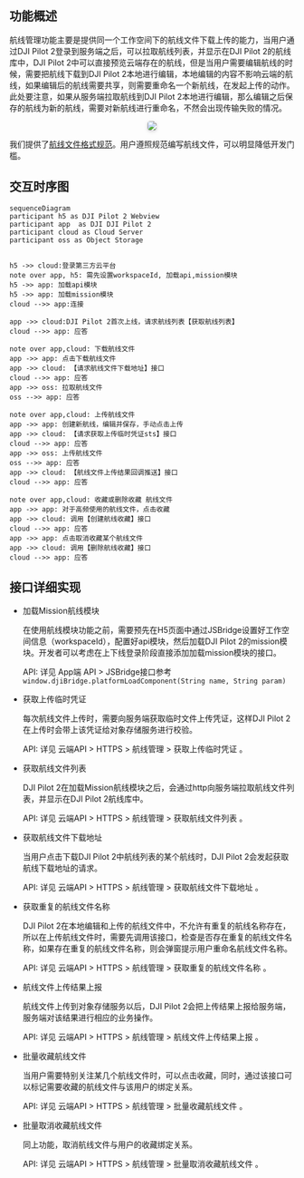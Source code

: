 
## 功能概述

航线管理功能主要是提供同一个工作空间下的航线文件下载上传的能力，当用户通过DJI Pilot 2登录到服务端之后，可以拉取航线列表，并显示在DJI Pilot 2的航线库中，DJI Pilot 2中可以直接预览云端存在的航线，但是当用户需要编辑航线的时候，需要把航线下载到DJI Pilot 2本地进行编辑，本地编辑的内容不影响云端的航线，如果编辑后的航线需要共享，则需要重命名一个新航线，在发起上传的动作。此处要注意，如果从服务端拉取航线到DJI Pilot 2本地进行编辑，那么编辑之后保存的航线为新的航线，需要对新航线进行重命名，不然会出现传输失败的情况。

<center>    <img style="border-radius: 0.3125em;    box-shadow: 0 2px 4px 0 rgba(34,36,38,.12),0 2px 10px 0 rgba(34,36,38,.08);"     src="https://terra-1-g.djicdn.com/84f990b0bbd145e6a3930de0c55d3b2b/admin/doc/ba31cd11-5a7c-4a03-8384-40cc80d66226.png">    <br>     </center>

我们提供了[航线文件格式规范](https://developer.dji.com/doc/cloud-api-tutorial/cn/specification/dji-wpml/overview.html)。用户遵照规范编写航线文件，可以明显降低开发门槛。

## 交互时序图

```mermaid
sequenceDiagram
participant h5 as DJI Pilot 2 Webview
participant app  as DJI DJI Pilot 2
participant cloud as Cloud Server
participant oss as Object Storage


h5 ->> cloud:登录第三方云平台
note over app, h5: 需先设置workspaceId, 加载api,mission模块 
h5 ->> app: 加载api模块 
h5 ->> app: 加载mission模块
cloud -->> app:连接

app ->> cloud:DJI Pilot 2首次上线，请求航线列表【获取航线列表】
cloud -->> app: 应答

note over app,cloud: 下载航线文件
app ->> app: 点击下载航线文件
app ->> cloud: 【请求航线文件下载地址】接口
cloud -->> app: 应答
app ->> oss: 拉取航线文件
oss -->> app: 应答

note over app,cloud: 上传航线文件
app ->> app: 创建新航线，编辑并保存，手动点击上传
app ->> cloud: 【请求获取上传临时凭证sts】接口
cloud -->> app: 应答
app ->> oss: 上传航线文件
oss -->> app: 应答
app ->> cloud: 【航线文件上传结果回调推送】接口
cloud -->> app: 应答

note over app,cloud: 收藏或删除收藏 航线文件
app ->> app: 对于高频使用的航线文件，点击收藏
app ->> cloud: 调用【创建航线收藏】接口
cloud -->> app: 应答
app ->> app: 点击取消收藏某个航线文件
app ->> cloud: 调用【删除航线收藏】接口
cloud -->> app: 应答

```



## 接口详细实现

* 加载Mission航线模块

  在使用航线模块功能之前，需要预先在H5页面中通过JSBridge设置好工作空间信息（workspaceId），配置好api模块，然后加载DJI Pilot 2的mission模块。开发者可以考虑在上下线登录阶段直接添加加载mission模块的接口。
 
  API: 详见 App端 API > JSBridge接口参考 `window.djiBridge.platformLoadComponent(String name, String param)`

* 获取上传临时凭证
 
  每次航线文件上传时，需要向服务端获取临时文件上传凭证，这样DJI Pilot 2在上传时会带上该凭证给对象存储服务进行校验。
 
  API: 详见  云端API > HTTPS > 航线管理 >  获取上传临时凭证 。

* 获取航线文件列表
 
  DJI Pilot 2在加载Mission航线模块之后，会通过http向服务端拉取航线文件列表，并显示在DJI Pilot 2航线库中。

  API: 详见  云端API > HTTPS > 航线管理 >  获取航线文件列表 。

* 获取航线文件下载地址

  当用户点击下载DJI Pilot 2中航线列表的某个航线时，DJI Pilot 2会发起获取航线下载地址的请求。

  API: 详见  云端API > HTTPS > 航线管理 >  获取航线文件下载地址 。

* 获取重复的航线文件名称

  DJI Pilot 2在本地编辑和上传的航线文件中，不允许有重复的航线名称存在，所以在上传航线文件时，需要先调用该接口，检查是否存在重复的航线文件名称，如果存在重复的航线文件名称，则会弹窗提示用户重命名航线文件名称。

  API: 详见  云端API > HTTPS > 航线管理 >  获取重复的航线文件名称 。

* 航线文件上传结果上报

  航线文件上传到对象存储服务以后，DJI Pilot 2会把上传结果上报给服务端，服务端对该结果进行相应的业务操作。

  API: 详见  云端API > HTTPS > 航线管理 >  航线文件上传结果上报 。

* 批量收藏航线文件

  当用户需要特别关注某几个航线文件时，可以点击收藏，同时，通过该接口可以标记需要收藏的航线文件与该用户的绑定关系。

  API: 详见  云端API > HTTPS > 航线管理 >  批量收藏航线文件 。

* 批量取消收藏航线文件
 
  同上功能，取消航线文件与用户的收藏绑定关系。

  API: 详见  云端API > HTTPS > 航线管理 >  批量取消收藏航线文件 。

